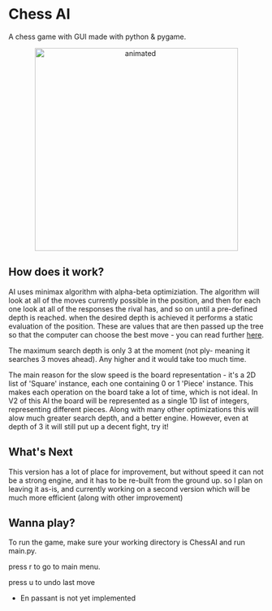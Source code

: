 # Chess AI
A chess game with GUI made with python & pygame.



<p align="center">
  <img src="https://user-images.githubusercontent.com/103533203/169710341-fd54f2cd-38da-4a8e-95c3-7afd65e60247.gif" width="400" alt="animated" />
</p>

## How does it work?

AI uses minimax algorithm with alpha-beta optimiziation. The algorithm will look at all of the moves currently possible in the position, and then for each one look at all of the responses the rival has, and so on until a pre-defined depth is reached. when the desired depth is achieved it performs a static evaluation of the position. These are values that are then passed up the tree so that the computer can choose the best move - you can read further [here](https://en.wikipedia.org/wiki/Minimax#Minimax_algorithm_with_alternate_moves).

The maximum search depth is only 3 at the moment (not ply- meaning it searches 3 moves ahead). Any higher and it would take too much time.

The main reason for the slow speed is the board representation - it's a 2D list of 'Square' instance, each one containing 0 or 1 'Piece' instance. This makes each operation on the board take a lot of time, which is not ideal. In V2 of this AI the board will be represented as a single 1D list of integers, representing different pieces. Along with many other optimizations this will alow much greater search depth, and a better engine. However, even at depth of 3 it will still put up a decent fight, try it!

## What's Next

This version has a lot of place for improvement, but without speed it can not be a strong engine, and it has to be re-built from the ground up. so I plan on leaving it as-is, and currently working on a second version which will be much more efficient (along with other improvement)

## Wanna play?

To run the game, make sure your working directory is ChessAI and run main.py.

press r to go to main menu.

press u to undo last move

* En passant is not yet implemented

